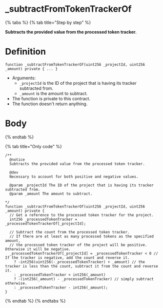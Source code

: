 # _subtractFromTokenTrackerOf

{% tabs %}
{% tab title="Step by step" %}

**Subtracts the provided value from the processed token tracker.**

# Definition

```solidity
function _subtractFromTokenTrackerOf(uint256 _projectId, uint256 _amount) private { ... }
```

* Arguments:
  * `_projectId` is the ID of the project that is having its tracker subtracted from.
  * `_amount` is the amount to subtract.
* The function is private to this contract.
* The function doesn't return anything.

# Body
{% endtab %}

{% tab title="Only code" %}
```solidity
/** 
  @notice
  Subtracts the provided value from the processed token tracker.

  @dev
  Necessary to account for both positive and negative values.

  @param _projectId The ID of the project that is having its tracker subtracted from.
  @param _amount The amount to subtract.

*/
function _subtractFromTokenTrackerOf(uint256 _projectId, uint256 _amount) private {
  // Get a reference to the processed token tracker for the project.
  int256 _processedTokenTracker = _processedTokenTrackerOf[_projectId];

  // Subtract the count from the processed token tracker.
  // If there are at least as many processed tokens as the specified amount,
  // the processed token tracker of the project will be positive. Otherwise it will be negative.
  _processedTokenTrackerOf[_projectId] = _processedTokenTracker < 0 // If the tracker is negative, add the count and reverse it.
    ? -int256(uint256(-_processedTokenTracker) + _amount) // the tracker is less than the count, subtract it from the count and reverse it.
    : _processedTokenTracker < int256(_amount)
    ? -(int256(_amount) - _processedTokenTracker) // simply subtract otherwise.
    : _processedTokenTracker - int256(_amount);
}
```
{% endtab %}
{% endtabs %}
